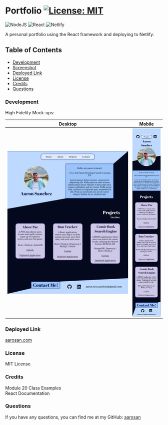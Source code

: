 # Portfolio [![License: MIT](https://img.shields.io/badge/License-MIT-yellow.svg)](https://opensource.org/licenses/MIT)

![NodeJS](https://img.shields.io/badge/node.js-6DA55F?style=for-the-badge&logo=node.js&logoColor=white)
![React](https://img.shields.io/badge/react-%2320232a.svg?style=for-the-badge&logo=react&logoColor=%2361DAFB)
![Netlify](https://img.shields.io/badge/netlify-%23000000.svg?style=for-the-badge&logo=netlify&logoColor=#00C7B7)

A personal portfolio using the React framework and deploying to Netlify.

## Table of Contents

- [Development](#development)
- [Screenshot](#screenshot)
- [Deployed Link](#deployed-link)
- [License](#license)
- [Credits](#credits)
- [Questions](#questions)

<a id="development"></a>

### Development

High Fidelity Mock-ups:

| Desktop                                   | Mobile                                    |
|-------------------------------------------|-------------------------------------------|
| ![Desktop](assets/desktop.png)           | ![Mobile](assets/mobile.png)             |

<a id="deployed-link"></a>

### Deployed Link

[aarosan.com](http://www.aarosan.com)

<a id="license"></a>

### License

MIT License

<a id="credits"></a>

### Credits

Module 20 Class Examples</br>
React Documentation

<a id="questions"></a>

### Questions

If you have any questions, you can find me at my GitHub: [aarosan](http://github.com/aarosan)